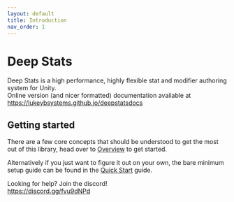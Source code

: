 ```yaml
---
layout: default
title: Introduction
nav_order: 1
---
```


# Deep Stats

Deep Stats is a high performance, highly flexible stat and modifier authoring system for Unity.   
Online version (and nicer formatted) documentation available at <https://lukeybsystems.github.io/deepstatsdocs>

## Getting started
There are a few core concepts that should be understood to get the most out of this library, head over to [Overview](/docs/overview.md) to get started.

Alternatively if you just want to figure it out on your own, the bare minimum setup guide can be found in the [Quick Start](/docs/quickstart.md) guide.

Looking for help? Join the discord!  
<https://discord.gg/fvu9dNPd>
